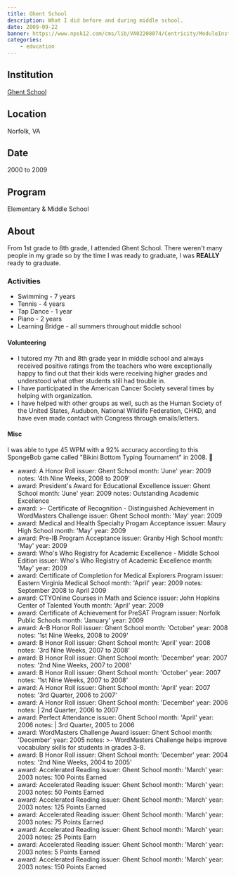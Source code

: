 ```yaml
---
title: Ghent School
description: What I did before and during middle school.
date: 2009-09-22
banner: https://www.npsk12.com/cms/lib/VA02208074/Centricity/ModuleInstance/14118/ghent.JPG
categories:
    - education
---
```


## Institution

<a title="Ghent School" href="https://www.npsk12.com/gs" target="_blank" rel="noopener">Ghent School</a>

## Location

Norfolk, VA

## Date

2000 to 2009

## Program

Elementary & Middle School

## About

From 1st grade to 8th grade, I attended Ghent School. There weren't many people in my grade so by the time I was ready to graduate, I was **REALLY** ready to graduate.

### Activities

* Swimming - 7 years
* Tennis - 4 years
* Tap Dance - 1 year
* Piano - 2 years
* Learning Bridge - all summers throughout middle school

#### Volunteering

* I tutored my 7th and 8th grade year in middle school and always received positive ratings from the teachers who were exceptionally happy to find out that their kids were receiving higher grades and understood what other students still had trouble in.
* I have participated in the American Cancer Society several times by helping with organization.
* I have helped with other groups as well, such as the Human Society of the United States, Audubon, National Wildlife Federation, CHKD, and have even made contact with Congress through emails/letters.

#### Misc

I was able to type 45 WPM with a 92% accuracy according to this SpongeBob game called "Bikini Bottom Typing Tournament" in 2008. 🤣️

* award: A Honor Roll
  issuer: Ghent School
  month: 'June'
  year: 2009
  notes: '4th Nine Weeks, 2008 to 2009'
* award: President's Award for Educational Excellence
  issuer: Ghent School
  month: 'June'
  year: 2009
  notes: Outstanding Academic Excellence
* award: >-
  Certificate of Recognition - Distinguished Achievement in WordMasters
  Challenge
  issuer: Ghent School
  month: 'May'
  year: 2009
* award: Medical and Health Specialty Progam Acceptance
  issuer: Maury High School
  month: 'May'
  year: 2009
* award: Pre-IB Program Acceptance
  issuer: Granby High School
  month: 'May'
  year: 2009
* award: Who's Who Registry for Academic Excellence - Middle School Edition
  issuer: Who's Who Registry of Academic Excellence
  month: 'May'
  year: 2009
* award: Certificate of Completion for Medical Explorers Program
  issuer: Eastern Virginia Medical School
  month: 'April'
  year: 2009
  notes: September 2008 to April 2009
* award: CTYOnline Courses in Math and Science
  issuer: John Hopkins Center of Talented Youth
  month: 'April'
  year: 2009
* award: Certificate of Achievement for PreSAT Program
  issuer: Norfolk Public Schools
  month: 'January'
  year: 2009
* award: A-B Honor Roll
  issuer: Ghent School
  month: 'October'
  year: 2008
  notes: '1st Nine Weeks, 2008 to 2009'
* award: B Honor Roll
  issuer: Ghent School
  month: 'April'
  year: 2008
  notes: '3rd Nine Weeks, 2007 to 2008'
* award: B Honor Roll
  issuer: Ghent School
  month: 'December'
  year: 2007
  notes: '2nd Nine Weeks, 2007 to 2008'
* award: B Honor Roll
  issuer: Ghent School
  month: 'October'
  year: 2007
  notes: '1st Nine Weeks, 2007 to 2008'
* award: A Honor Roll
  issuer: Ghent School
  month: 'April'
  year: 2007
  notes: '3rd Quarter, 2006 to 2007'
* award: A Honor Roll
  issuer: Ghent School
  month: 'December'
  year: 2006
  notes: |
  2nd Quarter, 2006 to 2007
* award: Perfect Attendance
  issuer: Ghent School
  month: 'April'
  year: 2006
  notes: |
  3rd Quarter, 2005 to 2006
* award: WordMasters Challenge Award
  issuer: Ghent School
  month: 'December'
  year: 2005
  notes: >-
  WordMasters Challenge helps improve vocabulary skills for students in
  grades 3-8.
* award: B Honor Roll
  issuer: Ghent School
  month: 'December'
  year: 2004
  notes: '2nd Nine Weeks, 2004 to 2005'
* award: Accelerated Reading
  issuer: Ghent School
  month: 'March'
  year: 2003
  notes: 100 Points Earned
* award: Accelerated Reading
  issuer: Ghent School
  month: 'March'
  year: 2003
  notes: 50 Points Earned
* award: Accelerated Reading
  issuer: Ghent School
  month: 'March'
  year: 2003
  notes: 125 Points Earned
* award: Accelerated Reading
  issuer: Ghent School
  month: 'March'
  year: 2003
  notes: 75 Points Earned
* award: Accelerated Reading
  issuer: Ghent School
  month: 'March'
  year: 2003
  notes: 25 Points Earn
* award: Accelerated Reading
  issuer: Ghent School
  month: 'March'
  year: 2003
  notes: 5 Points Earned
* award: Accelerated Reading
  issuer: Ghent School
  month: 'March'
  year: 2003
  notes: 150 Points Earned
